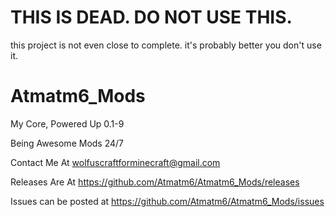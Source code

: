 # THIS IS DEAD. DO NOT USE THIS.
this project is not even close to complete.
it's probably better you don't use it.




Atmatm6_Mods
============

My Core, Powered Up 
0.1-9

Being Awesome Mods 24/7

Contact Me At wolfuscraftforminecraft@gmail.com

Releases Are At https://github.com/Atmatm6/Atmatm6_Mods/releases

Issues can be posted at https://github.com/Atmatm6/Atmatm6_Mods/issues
